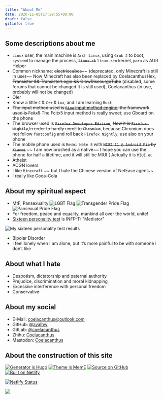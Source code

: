 ```yaml
---
title: "About Me"
date: 2020-11-05T17:29:55+08:00
draft: false
gitinfo: true
---
```


## Some descriptions about me

*   `Linux` user, the main machine is `Arch Linux`, using `Grub 2` to boot, `systemd` to manage the process, ~~`linux-ck`~~ `linux-zen` kernel, `paru` as AUR Helper
*   Common nickname: ~~electriccubes~~~~ (deprecated, only Minecraft is still in use)~~ Now Minecraft has also been replaced by CoelacanthusHex, ~~Transistor && TransistorLogic && GlowDiscourgeTube~~ (disabled, some forums that cannot be changed It is still used), Coelacanthus (in use, probably will not be changed)
*   OIer
*   Know a little `C` & `C++` & `Lua`, and I am learning `Rust`
*   ~~The input method used is [`Rime` input method engine](https://rime.im/), the framework used is Fcitx5~~ The Fcitx5 input method is really sweet; use Gboard on the phone
*   The browser used is ~~`Firefox Developer Edition`~~, ~~Now it is `Firefox Nightly`~~,~~In order to hardly unroll to `Chromium`~~, because Chromium does not follow `fontconfig` and roll back `Firefox Nightly`, use also on your phone
*   The mobile phone used is `Redmi Note 8` with ~~`MIUI 11 @ Android Pie` by `Xiaomi`~~ ~~ I am now brushed as a native~~ I hope you can use the phone for half a lifetime, and it will still be MIUI ( Actually it is `MIUI.eu`
*   Atheist
*   ACGN lovers
*   I like `Minecraft` ~~ but I hate the Chinese version of NetEase agent~~
*   I really like Coca-Cola

## About my spiritual aspect

*   MtF, Pansexuality  ![LGBT Flag](/images/LGBT_Flag.svg) ![Transgender Pride Flag](/images/Transgender_Pride_Flag.svg) ![Pansexual Pride Flag](/images/Pansexual_Pride_Flag.svg)
*   For freedom, peace and equality, mankind all over the world, unite!
*   [Sixteen personality test](https://www.16personalities.com/ch/) is INFP-T: "Mediator"

![My sixteen personality test results](/images/16-test.webp)

*   Bipolar Disorder
*   I feel lonely when I am alone, but it’s more painful to be with someone I don’t like

## About what I hate

*   Despotism, dictatorship and paternal authority
*   Prejudice, discrimination and moral kidnapping
*   Excessive interference with personal freedom
*   Conservative

## About my social

*   E-Mail: [coelacanthus@outlook.com](mailto:coelacanthus@outlook.com)
*   GitHub: [@ayalhw](https://github.com/ayalhw/)
*   GitLab: [@coelacanthus](https://gitlab.com/coelacanthus)
*   Zhihu: [Coelacanthus](https://www.zhihu.com/people/coelacanthus)
*   Mastodon: <a rel="me" href="https://hub.mtf.party/@coelacanthus">Coelacanthus</a>

## About the construction of this site

[![Generator is Hugo](/images/hugo_badge.webp)](https://github.com/gohugoio/hugo) [![Theme is MemE](/images/meme_badge.webp)](https://github.com/reuixiy/hugo-theme-meme) [![Source on GitHub](/images/github_badge.webp)](https://github.com/ayalhw/blog) [![Built on Netlify](/images/netlify_badge.webp)](https://www.netlify.com/)

[![Netlify Status](https://api.netlify.com/api/v1/badges/c76c076e-f7a0-4de8-9aab-11521c3466a2/deploy-status)](https://app.netlify.com/sites/lhwcrt/deploys)

<a rel="license" href="http://creativecommons.org/licenses/by-nc-sa/4.0/"><img style="border-width:0" src="https://blog.coelacanthus.moe/images/cc-by-nc-sa-88x31.webp" /></a>
